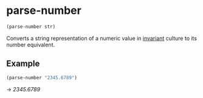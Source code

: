 # parse-number
```scheme
(parse-number str)
```
Converts a string representation of a numeric value in [invariant](https://learn.microsoft.com/en-us/dotnet/api/system.globalization.cultureinfo.invariantculture) culture to its number equivalent.

## Example
```scheme
(parse-number "2345.6789")
```
-> *2345.6789*